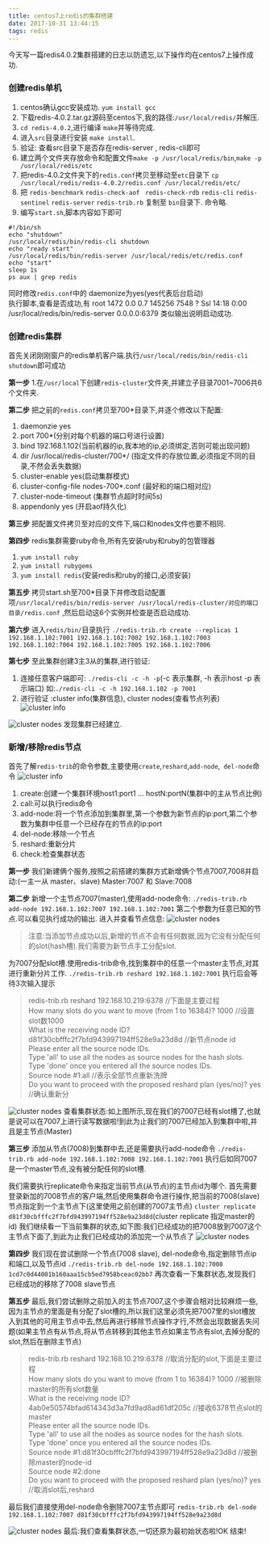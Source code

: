 ```yaml
---
title: centos7上redis的集群搭建
date: 2017-10-31 13:44:15
tags: redis
---
```


今天写一篇redis4.0.2集群搭建的日志以防遗忘,以下操作均在centos7上操作成功.

<!-- more -->

### 创建redis单机 

1. centos确认gcc安装成功. `yum install gcc`  
2. 下载redis-4.0.2.tar.gz源码至centos下,我的路径:`/usr/local/redis/`并解压.
3. `cd redis-4.0.2`,进行编译 `make`并等待完成.
4. 进入`src`目录进行安装 `make install`. 
5. 验证: 查看src目录下是否存在redis-server , redis-cli即可
6. 建立两个文件夹存放命令和配置文件`make -p /usr/local/redis/bin`,`make -p /usr/local/redis/etc`
7. 把redis-4.0.2文件夹下的`redis.conf`拷贝至移动至`etc`目录下 `cp /usr/local/redis/redis-4.0.2/redis.conf /usr/local/redis/etc/`
8. 把 `redis-benchmark`  `redis-check-aof` ` redis-check-rdb`  `redis-cli`  `redis-sentinel`  `redis-server`  `redis-trib.rb` 复制至 `bin`目录下. 命令略.
9. 编写`start.sh`,脚本内容如下即可  

```shell
#!/bin/sh
echo "shutdown"
/usr/local/redis/bin/redis-cli shutdown
echo "ready start"
/usr/local/redis/bin/redis-server /usr/local/redis/etc/redis.conf
echo "start"
sleep 1s  
ps aux | grep redis
```  
同时修改`redis.conf`中的 daemonize为yes(yes代表后台启动)  
执行脚本,查看是否成功,有
root      1472  0.0  0.7 145256  7548 ?        Ssl  14:18   0:00 /usr/local/redis/bin/redis-server 0.0.0.0:6379
类似输出说明启动成功.

### 创建redis集群

首先关闭刚刚窗户的redis单机客户端.执行`/usr/local/redis/bin/redis-cli shutdown`即可成功

**第一步**
1.在`/usr/local`下创建`redis-cluster`文件夹,并建立子目录7001~7006共6个文件夹. 
 
**第二步**
把之前的`redis.conf`拷贝至700*目录下,并逐个修改以下配置:
1. daemonzie yes
2. port 700*(分别对每个机器的端口号进行设置)
3. bind 192.168.1.102(当前机器的ip,我本地的ip,必须绑定,否则可能出现问题)
4. dir /usr/local/redis-cluster/700*/ (指定文件的存放位置,必须指定不同的目录,不然会丢失数据)
5. cluster-enable yes(启动集群模式)
6. cluster-config-file nodes-700*.conf (最好和的端口相对应)
7. cluster-node-timeout (集群节点超时时间5s)
8. appendonly yes (开启aof持久化)

**第三步**
把配置文件拷贝至对应的文件下,端口和nodes文件也要不相同.

**第四步**
redis集群需要ruby命令,所有先安装ruby和ruby的包管理器
1. `yum install ruby`
2. `yum install rubygems`
3. `yum install redis`(安装redis和ruby的接口,必须安装)

**第五步**
拷贝start.sh至700*目录下并修改启动配置项`/usr/local/redis/bin/redis-server /usr/local/redis-cluster/对应的端口目录/redis.conf` ,然后启动这6个实例并检查是否启动成功.

**第六步**
进入`redis/bin/`目录执行 `./redis-trib.rb create --replicas 1 192.168.1.102:7001 192.168.1.102:7002 192.168.1.102:7003 192.168.1.102:7004 192.168.1.102:7005 192.168.1.102:7006`

**第七步**
至此集群创建3主3从的集群,进行验证:
1. 连接任意客户端即可: `./redis-cli -c -h -p`(-c 表示集群, -h 表示host -p 表示端口) 如:`./redis-cli -c -h 192.168.1.102 -p 7001`
2. 进行验证 :cluster info(集群信息),  cluster nodes(查看节点列表)
![cluster info](/blog/2017/10/31/1.png) 

![cluster nodes](/blog/2017/10/31/2.png) 
发现集群已经建立.


### 新增/移除redis节点
首先了解`redis-trib`的命令参数,主要使用`create`,`reshard`,`add-node`,` del-node`命令
![cluster info](/blog/2017/10/31/3.png) 
1. create:创建一个集群环境host1:port1 ... hostN:portN(集群中的主从节点比例)
2. call:可以执行redis命令
3. add-node:将一个节点添加到集群里,第一个参数为新节点的ip:port,第二个参数为集群中任意一个已经存在的节点的ip:port
4. del-node:移除一个节点
5. reshard:重新分片
6. check:检查集群状态


**第一步**
我们新建俩个服务,按照之前搭建的集群方式新增俩个节点7007,7008并启动:(一主一从 master、slave) 
Master:7007 和 Slave:7008

**第二步**
新增一个主节点7007(master),使用add-node命令:
`./redis-trib.rb add-node 192.168.1.102:7007 192.168.1.102:7001`
第二个参数为任意已知的节点.可以看见执行成功的输出.
进入并查看节点信息:
![cluster nodes](/blog/2017/10/31/4.png) 

> 注意:当添加节点成功以后,新增的节点不会有任何数据,因为它没有分配任何的slot(hash槽).我们需要为新节点手工分配slot.


为7007分配slot槽.使用redis-trib命令,找到集群中的任意一个master主节点,对其进行重新分片工作.
`./redis-trib.rb reshard 192.168.1.102:7001`
执行后会等待3次输入提示

> redis-trib.rb reshard 192.168.10.219:6378 //下面是主要过程  
>How many slots do you want to move (from 1 to 16384)? 1000 //设置slot数1000  
>What is the receiving node ID? d81f30cbfffc2f7bfd943997194ff528e9a23d8d //新节点node id  
>Please enter all the source node IDs.  
> Type 'all' to use all the nodes as source nodes for the hash slots.  
> Type 'done' once you entered all the source nodes IDs.  
>Source node #1:all //表示全部节点重新洗牌  
>Do you want to proceed with the proposed reshard plan (yes/no)? yes //确认重新分  

![cluster nodes](/blog/2017/10/31/5.png) 
查看集群状态:如上图所示,现在我们的7007已经有slot槽了,也就是说可以在7007上进行读写数据啦!到此为止我们的7007已经加入到集群中啦,并且是主节点(Master)

**第三步**
添加从节点(7008)到集群中去,还是需要执行add-node命令
`./redis-trib.rb add-node 192.168.1.102:7008 192.168.1.102:7001`
执行后如同7007是一个master节点,没有被分配任何的slot槽.  

我们需要执行replicate命令来指定当前节点(从节点)的主节点id为哪个.
首先需要登录新加的7008节点的客户端,然后使用集群命令进行操作,把当前的7008(slave)节点指定到一个主节点下(这里使用之前创建的7007主节点)
`cluster replicate d81f30cbfffc2f7bfd943997194ff528e9a23d8d`(cluster replicate 指定master的id)
我们继续看一下当前集群的状态,如下图:我们已经成功的把7008放到7007这个主节点下面了,到此为止我们已经成功的添加完一个从节点了
![cluster nodes](/blog/2017/10/31/6.png) 

**第四步**
我们现在尝试删除一个节点(7008 slave), del-node命令,指定删除节点ip和端口,以及节点id
`./redis-trib.rb del-node 192.168.1.102:7008 1cd7c0d44001b160aaa15cb5ed7958bceac02bb7`
再次查看一下集群状态,发现我们已经成功的移除了7008 slave节点

**第五步**
最后,我们尝试删除之前加入的主节点7007,这个步骤会相对比较麻烦一些,因为主节点的里面是有分配了slot槽的,所以我们这里必须先把7007里的slot槽放入到其他的可用主节点中去,然后再进行移除节点操作才行,不然会出现数据丢失问题(如果主节点有从节点,将从节点转移到其他主节点如果主节点有slot,去掉分配的slot,然后在删除主节点)

>redis-trib.rb reshard 192.168.10.219:6378 //取消分配的slot,下面是主要过程   
>How many slots do you want to move (from 1 to 16384)? 1000 //被删除master的所有slot数量  
>What is the receiving node ID? 4ab0e50574bfad614343d3a7fd9ad8ad61df205c //接收6378节点slot的master  
>Please enter all the source node IDs.  
> Type 'all' to use all the nodes as source nodes for the hash slots.  
> Type 'done' once you entered all the source nodes IDs.  
>Source node #1:d81f30cbfffc2f7bfd943997194ff528e9a23d8d //被删除master的node-id  
>Source node #2:done   
>Do you want to proceed with the proposed reshard plan (yes/no)? yes //取消slot后,reshard  

最后我们直接使用del-node命令删除7007主节点即可
`redis-trib.rb del-node 192.168.1.102:7007 d81f30cbfffc2f7bfd943997194ff528e9a23d8d`

![cluster nodes](/blog/2017/10/31/7.png) 
最后:我们查看集群状态,一切还原为最初始状态啦!OK 结束!